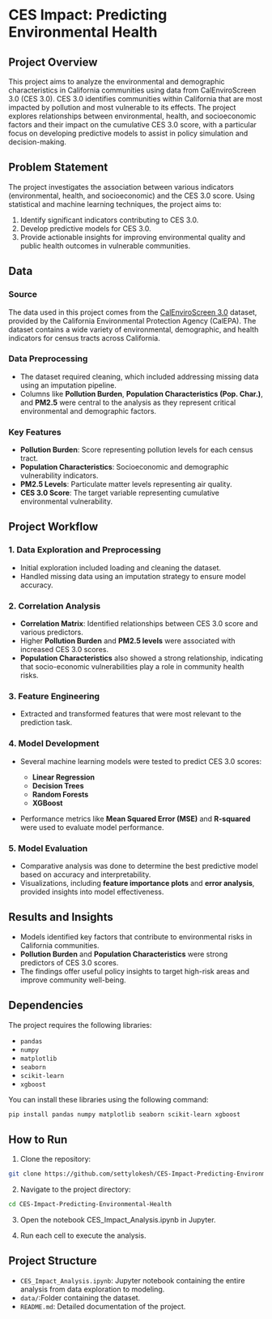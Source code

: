 
# CES Impact: Predicting Environmental Health

## Project Overview

This project aims to analyze the environmental and demographic characteristics in California communities using data from CalEnviroScreen 3.0 (CES 3.0). CES 3.0 identifies communities within California that are most impacted by pollution and most vulnerable to its effects. The project explores relationships between environmental, health, and socioeconomic factors and their impact on the cumulative CES 3.0 score, with a particular focus on developing predictive models to assist in policy simulation and decision-making.

## Problem Statement

The project investigates the association between various indicators (environmental, health, and socioeconomic) and the CES 3.0 score. Using statistical and machine learning techniques, the project aims to:
1. Identify significant indicators contributing to CES 3.0.
2. Develop predictive models for CES 3.0.
3. Provide actionable insights for improving environmental quality and public health outcomes in vulnerable communities.

## Data

### Source
The data used in this project comes from the [CalEnviroScreen 3.0](https://data.ca.gov/dataset/calenviroscreen-3-0-results) dataset, provided by the California Environmental Protection Agency (CalEPA). The dataset contains a wide variety of environmental, demographic, and health indicators for census tracts across California.

### Data Preprocessing
- The dataset required cleaning, which included addressing missing data using an imputation pipeline.
- Columns like **Pollution Burden**, **Population Characteristics (Pop. Char.)**, and **PM2.5** were central to the analysis as they represent critical environmental and demographic factors.

### Key Features
- **Pollution Burden**: Score representing pollution levels for each census tract.
- **Population Characteristics**: Socioeconomic and demographic vulnerability indicators.
- **PM2.5 Levels**: Particulate matter levels representing air quality.
- **CES 3.0 Score**: The target variable representing cumulative environmental vulnerability.

## Project Workflow

### 1. Data Exploration and Preprocessing
- Initial exploration included loading and cleaning the dataset.
- Handled missing data using an imputation strategy to ensure model accuracy.

### 2. Correlation Analysis
- **Correlation Matrix**: Identified relationships between CES 3.0 score and various predictors.
- Higher **Pollution Burden** and **PM2.5 levels** were associated with increased CES 3.0 scores.
- **Population Characteristics** also showed a strong relationship, indicating that socio-economic vulnerabilities play a role in community health risks.

### 3. Feature Engineering
- Extracted and transformed features that were most relevant to the prediction task.
  
### 4. Model Development
- Several machine learning models were tested to predict CES 3.0 scores:
  - **Linear Regression**
  - **Decision Trees**
  - **Random Forests**
  - **XGBoost**
  
- Performance metrics like **Mean Squared Error (MSE)** and **R-squared** were used to evaluate model performance.

### 5. Model Evaluation
- Comparative analysis was done to determine the best predictive model based on accuracy and interpretability.
- Visualizations, including **feature importance plots** and **error analysis**, provided insights into model effectiveness.

## Results and Insights

- Models identified key factors that contribute to environmental risks in California communities.
- **Pollution Burden** and **Population Characteristics** were strong predictors of CES 3.0 scores.
- The findings offer useful policy insights to target high-risk areas and improve community well-being.

## Dependencies

The project requires the following libraries:
- `pandas`
- `numpy`
- `matplotlib`
- `seaborn`
- `scikit-learn`
- `xgboost`

You can install these libraries using the following command:
```bash
pip install pandas numpy matplotlib seaborn scikit-learn xgboost
```

## How to Run

1. Clone the repository:
```bash
git clone https://github.com/settylokesh/CES-Impact-Predicting-Environmental-Health.git
```

2. Navigate to the project directory:
```bash
cd CES-Impact-Predicting-Environmental-Health
```

3. Open the notebook CES_Impact_Analysis.ipynb in Jupyter.


4. Run each cell to execute the analysis.

## Project Structure

- `CES_Impact_Analysis.ipynb`: Jupyter notebook containing the entire analysis from data exploration to modeling.
- `data/`:Folder containing the dataset.
- `README.md`: Detailed documentation of the project.
  
